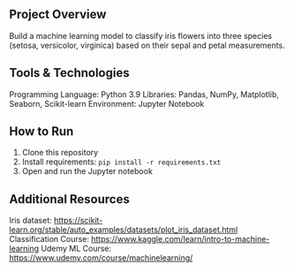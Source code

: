 ## Project Overview
Build a machine learning model to classify iris flowers into three species (setosa, versicolor, virginica) based on their sepal and petal measurements.

## Tools & Technologies
Programming Language: Python 3.9
Libraries: Pandas, NumPy, Matplotlib, Seaborn, Scikit-learn
Environment: Jupyter Notebook

## How to Run
1. Clone this repository
2. Install requirements: `pip install -r requirements.txt`
3. Open and run the Jupyter notebook

## Additional Resources
Iris dataset:  https://scikit-learn.org/stable/auto_examples/datasets/plot_iris_dataset.html
Classification Course: https://www.kaggle.com/learn/intro-to-machine-learning
Udemy ML Course: https://www.udemy.com/course/machinelearning/